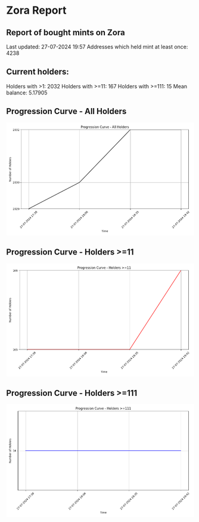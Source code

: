 # Zora Report
## Report of bought mints on Zora
Last updated: 27-07-2024 19:57
Addresses which held mint at least once: 4238

## Current holders:
Holders with >1: 2032
Holders with >=11: 167
Holders with >=111: 15
Mean balance: 5.17905

## Progression Curve - All Holders
![Progression Curve - All Holders](progression_curve_all.png)
## Progression Curve - Holders >=11
![Progression Curve - Holders >=11](progression_curve_gt_11.png)
## Progression Curve - Holders >=111
![Progression Curve - Holders >=111](progression_curve_gt_111.png)

